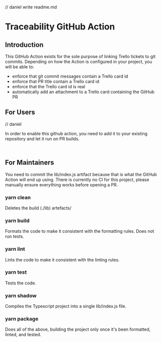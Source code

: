 // daniel write readme.md
# Traceability GitHub Action

## Introduction
This GitHub Action exists for the sole purpose of linking Trello tickets to git commits. Depending on how the 
Action is configured in your project, you will be able to:
- enforce that git commit messages contain a Trello card id
- enforce that PR title contain a Trello card id
- enforce that the Trello card id is real
- automatically add an attachment to a Trello card containing the GitHub PR

## For Users 

// daniel

In order to enable this github action, you need to add it to your existing repository and let it run on PR builds.

```


```

## For Maintainers

You need to commit the lib/index.js artifact because that is what the GitHub Action will end up using. There is 
currently no CI for this project, please manually ensure everything works before opening a PR.

### yarn clean

Deletes the build (./lib) artefacts/

### yarn build

Formats the code to make it consistent with the formatting rules. Does not run tests.

### yarn lint

Lints the code to make it consistent with the linting rules.

### yarn test

Tests the code.

### yarn shadow

Compiles the Typescript project into a single lib/index.js file. 

### yarn package

Does all of the above, building the project only once it's been formatted, linted, and tested.
